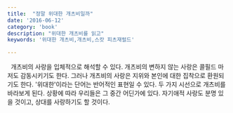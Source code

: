 ```yaml
---
title:  "정말 위대한 개츠비일까"
date: '2016-06-12'
category: 'book'
description: "위대한 개츠비를 읽고"
keywords: '위대한 개츠비,개츠비,스캇 피츠재럴드'

---
```


&nbsp; 개츠비의 사랑을 입체적으로 해석할 수 있다. 개츠비의 변하지 않는 사랑은 콜필드 마저도 감동시키기도 한다. 그러나 개츠비의 사랑은 지위와 본인에 대한 집착으로 환원되기도 한다. '위대한'이라는 단어는 반어적인 표현일 수 있다. 두 가지 시선으로 개츠비를 바라보게 된다. 상황에 따라 우리들은 그 중간 어딘가에 있다. 자기애적 사랑도 분명 있을 것이고, 상대를 사랑하기도 할 것이다.
